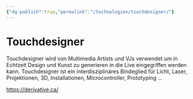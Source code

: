 ```yaml
---
{"dg-publish":true,"permalink":"/technologien/touchdesigner/"}
---
```


# Touchdesigner

Touchdesigner wird von Multimedia Artists und VJs verwendet um in Echtzeit Design und Kunst zu generieren in die Live eingegriffen werden kann. Touchdesigner ist ein interdisziplinäres Bindeglied für Licht, Laser, Projektionen, 3D, Installationen, Microcontroller, Prototyping ... 

https://derivative.ca/